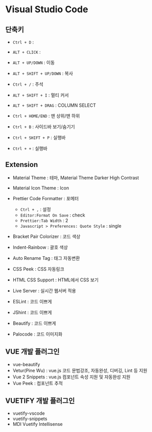 # Visual Studio Code

## 단축키

- `Ctrl + D` :
- `ALT + CLICK` :
- `ALT + UP/DOWN` : 이동
- `ALT + SHIFT + UP/DOWN` : 복사
- `Ctrl + /` : 주석
- `ALT + SHIFT + I` : 멀티 커서
- `ALT + SHIFT + DRAG` : COLUMN SELECT

- `Ctrl + HOME/END` : 맨 상위/맨 하위
- `Ctrl + B` : 사이드바 보기/숨기기

- `Ctrl + SHIFT + P` : 실행바
- `Ctrl + +` : 실행바

## Extension

- Material Theme : 테마, Material Theme Darker High Contrast
- Material Icon Theme : Icon
- Prettier Code Formatter : 포메터
  - `Ctrl + ,` : 설정
  - `Editor:Format On Save` : check
  - `Prettier:Tab Width` : 2
  - `Javascript > Preferences: Quote Style` : single
- Bracket Pair Colorizer : 코드 색상
- Indent-Rainbow : 괄호 색상
- Auto Rename Tag : 태그 자동변환
- CSS Peek : CSS 자동링크
- HTML CSS Support : HTML에서 CSS 보기
- Live Server : 실시간 웹서버 적용


- ESLint : 코드 이쁘게
- JShint : 코드 이쁘게
- Beautify : 코드 이쁘게
- Palocode : 코드 이미지화

## VUE 개발 플러그인

- vue-beautify
- Vetur(Pine Wu) : vue.js 코드 문법강조, 자동완성, 디버깅, Lint 등 지원
- Vue 2 Snippets : vue.js 컴포넌트 속성 지원 및 자동완성 지원
- Vue Peek : 컴포넌트 추적

## VUETIFY 개발 플러그인

- vuetify-vscode
- vuetify-snippets
- MDI Vuetify Intellisense


